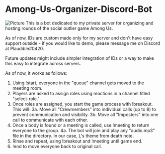 # Among-Us-Organizer-Discord-Bot
![Picture](https://i.imgur.com/hyOY9VN.png)
This is a bot dedicated to my private server for organizing and hosting rounds of the social outlier game Among Us.

As of now, IDs are custom made only for my server and don't have easy support outside - if you would like to demo,
please message me on Discord at Plaudible#0420. 

Future updates might include simpler integration of IDs or a way to make this easy to integrate across servers.

As of now, it works as follows:

1. Using !start, everyone in the "queue" channel gets moved to the meeting room.
2. Players are asked to assign roles using reactions in a channel titled "select-role."
3. Once roles are assigned, you start the game process with !breakout. This will:
    3a. Move all "Crewmembers" into individual calls (up to 8) to prevent communication and visibility.
    3b. Move all "Imposters" into one call to communicate with each other.
4. Once a body is found or a meeting is called, use !meeting to return everyone to the group.
    4a. The bot will join and play any "audio.mp3" file in the directory. In our case, L's theme from death note.
5. Rinse and repeat, using !breakout and !meeting until game end.
6. !end to move everyone back to original call.
